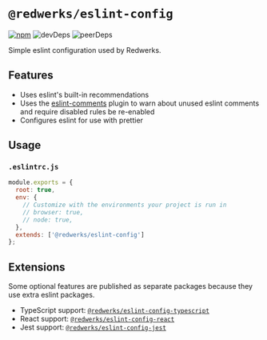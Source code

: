 # `@redwerks/eslint-config`

[![npm](https://img.shields.io/npm/v/redwerks/eslint-config)](https://www.npmjs.com/package/@redwerks/eslint-config) ![devDeps](https://img.shields.io/david/dev/redwerks/eslint-config?path=packages%2Feslint-config) ![peerDeps](https://img.shields.io/david/peer/redwerks/eslint-config?path=packages%2Feslint-config)

Simple eslint configuration used by Redwerks.

## Features

- Uses eslint's built-in recommendations
- Uses the [eslint-comments](https://www.npmjs.com/package/eslint-plugin-eslint-comments) plugin to warn about unused eslint comments and require disabled rules be re-enabled
- Configures eslint for use with prettier

## Usage

### `.eslintrc.js`

```js
module.exports = {
  root: true,
  env: {
    // Customize with the environments your project is run in
    // browser: true,
    // node: true,
  },
  extends: ['@redwerks/eslint-config']
};
```

## Extensions

Some optional features are published as separate packages because they use extra eslint packages.

- TypeScript support: [`@redwerks/eslint-config-typescript`](https://github.com/redwerks/eslint-config/tree/master/packages/eslint-config-typescript)
- React support: [`@redwerks/eslint-config-react`](https://github.com/redwerks/eslint-config/tree/master/packages/eslint-config-react)
- Jest support: [`@redwerks/eslint-config-jest`](https://github.com/redwerks/eslint-config/tree/master/packages/eslint-config-jest)
